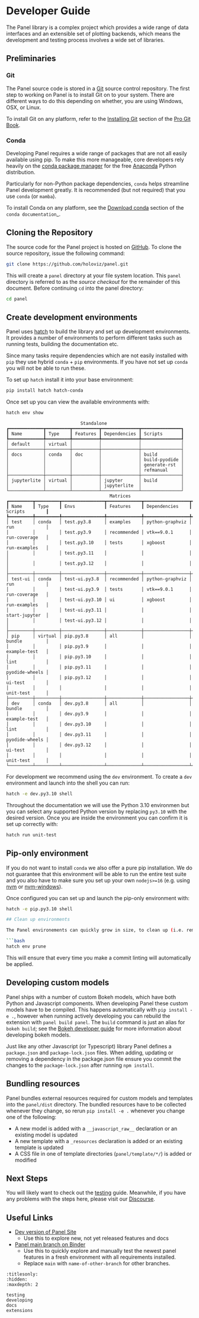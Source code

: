 # Developer Guide

The Panel library is a complex project which provides a wide range of data interfaces and an extensible set of plotting backends, which means the development and testing process involves a wide set of libraries.

## Preliminaries

### Git

The Panel source code is stored in a [Git](https://git-scm.com) source control repository.  The first step to working on Panel is to install Git on to your system.  There are different ways to do this depending on whether, you are using Windows, OSX, or Linux.

To install Git on any platform, refer to the [Installing Git](https://git-scm.com/book/en/v2/Getting-Started-Installing-Git) section of the [Pro Git Book](https://git-scm.com/book/en/v2).

### Conda

Developing Panel requires a wide range of packages that are not all easily available using pip. To make this more manageable, core developers rely heavily on the [conda package manager](https://conda.io/docs/intro.html) for the free [Anaconda](https://anaconda.com/downloads) Python distribution.

Particularly for non-Python package dependencies, ``conda`` helps streamline Panel development greatly. It is recommended (but not required) that you use ``conda`` (or ``mamba``).

To install Conda on any platform, see the [Download conda](https://docs.conda.io/projects/conda/en/latest/user-guide/install/download.html) section of the `conda documentation`_.

## Cloning the Repository

The source code for the Panel project is hosted on [GitHub](https://github.com/holoviz/panel). To clone the source repository, issue the following command:

```bash
git clone https://github.com/holoviz/panel.git
```

This will create a ``panel`` directory at your file system location. This ``panel`` directory is referred to as the *source checkout* for the remainder of this document. Before continuing `cd` into the panel directory:

```bash
cd panel
```

## Create development environments

Panel uses [hatch](https://hatch.pypa.io/latest/version/) to build the library and set up development environments. It provides a number of environments to perform different tasks such as running tests, building the documentation etc.

Since many tasks require dependencies which are not easily installed with `pip` they use hybrid `conda` + `pip` environments. If you have not set up `conda` you will not be able to run these.

To set up `hatch` install it into your base environment:

```bash
pip install hatch hatch-conda
```

Once set up you can view the available environments with:

```bash
hatch env show
```

```
                            Standalone
┏━━━━━━━━━━━━━┳━━━━━━━━━┳━━━━━━━━━━┳━━━━━━━━━━━━━━┳━━━━━━━━━━━━━━━┓
┃ Name        ┃ Type    ┃ Features ┃ Dependencies ┃ Scripts       ┃
┡━━━━━━━━━━━━━╇━━━━━━━━━╇━━━━━━━━━━╇━━━━━━━━━━━━━━╇━━━━━━━━━━━━━━━┩
│ default     │ virtual │          │              │               │
├─────────────┼─────────┼──────────┼──────────────┼───────────────┤
│ docs        │ conda   │ doc      │              │ build         │
│             │         │          │              │ build-pyodide │
│             │         │          │              │ generate-rst  │
│             │         │          │              │ refmanual     │
├─────────────┼─────────┼──────────┼──────────────┼───────────────┤
│ jupyterlite │ virtual │          │ jupyter      │ build         │
│             │         │          │ jupyterlite  │               │
└─────────────┴─────────┴──────────┴──────────────┴───────────────┘
                                       Matrices
┏━━━━━━━━━┳━━━━━━━━━┳━━━━━━━━━━━━━━━━┳━━━━━━━━━━━━━┳━━━━━━━━━━━━━━━━━┳━━━━━━━━━━━━━━━━┓
┃ Name    ┃ Type    ┃ Envs           ┃ Features    ┃ Dependencies    ┃ Scripts        ┃
┡━━━━━━━━━╇━━━━━━━━━╇━━━━━━━━━━━━━━━━╇━━━━━━━━━━━━━╇━━━━━━━━━━━━━━━━━╇━━━━━━━━━━━━━━━━┩
│ test    │ conda   │ test.py3.8     │ examples    │ python-graphviz │ run            │
│         │         │ test.py3.9     │ recommended │ vtk==9.0.1      │ run-coverage   │
│         │         │ test.py3.10    │ tests       │ xgboost         │ run-examples   │
│         │         │ test.py3.11    │             │                 │                │
│         │         │ test.py3.12    │             │                 │                │
├─────────┼─────────┼────────────────┼─────────────┼─────────────────┼────────────────┤
│ test-ui │ conda   │ test-ui.py3.8  │ recommended │ python-graphviz │ run            │
│         │         │ test-ui.py3.9  │ tests       │ vtk==9.0.1      │ run-coverage   │
│         │         │ test-ui.py3.10 │ ui          │ xgboost         │ run-examples   │
│         │         │ test-ui.py3.11 │             │                 │ start-jupyter  │
│         │         │ test-ui.py3.12 │             │                 │                │
├─────────┼─────────┼────────────────┼─────────────┼─────────────────┼────────────────┤
│ pip     │ virtual │ pip.py3.8      │ all         │                 │ bundle         │
│         │         │ pip.py3.9      │             │                 │ example-test   │
│         │         │ pip.py3.10     │             │                 │ lint           │
│         │         │ pip.py3.11     │             │                 │ pyodide-wheels │
│         │         │ pip.py3.12     │             │                 │ ui-test        │
│         │         │                │             │                 │ unit-test      │
├─────────┼─────────┼────────────────┼─────────────┼─────────────────┼────────────────┤
│ dev     │ conda   │ dev.py3.8      │ all         │                 │ bundle         │
│         │         │ dev.py3.9      │             │                 │ example-test   │
│         │         │ dev.py3.10     │             │                 │ lint           │
│         │         │ dev.py3.11     │             │                 │ pyodide-wheels │
│         │         │ dev.py3.12     │             │                 │ ui-test        │
│         │         │                │             │                 │ unit-test      │
└─────────┴─────────┴────────────────┴─────────────┴─────────────────┴────────────────┘
```

For development we recommend using the `dev` environment. To create a `dev` environment and launch into the shell you can run:

```bash
hatch -e dev.py3.10 shell
```

Throughout the documentation we will use the Python 3.10 environmen but you can select any supported Python version by replacing `py3.10` with the desired version. Once you are inside the environment you can confirm it is set up correctly with:

```bash
hatch run unit-test
```

## Pip-only environment

If you do not want to install `conda` we also offer a pure pip installation. We do not guarantee that this environment will be able to run the entire test suite and you also have to make sure you set up your own `nodejs>=16` (e.g. using [nvm](https://github.com/creationix/nvm) or [nvm-windows](https://github.com/coreybutler/nvm-windows)).

Once configured you can set up and launch the pip-only environment with:

```bash
hatch -e pip.py3.10 shell

## Clean up environments

The Panel environements can quickly grow in size, to clean up (i.e. remove) all the environments simply run:

```bash
hatch env prune
```

This will ensure that every time you make a commit linting will automatically be applied.

## Developing custom models

Panel ships with a number of custom Bokeh models, which have both Python and Javascript components. When developing Panel these custom models have to be compiled. This happens automatically with `pip install -e .`, however when running actively developing you can rebuild the extension with `panel build panel`. The `build` command is just an alias for `bokeh build`; see
the [Bokeh developer guide](https://docs.bokeh.org/en/latest/docs/dev_guide/setup.html) for more information about developing bokeh models.

Just like any other Javascript (or Typescript) library Panel defines a `package.json` and `package-lock.json` files. When adding, updating or removing a dependency in the package.json file ensure you commit the changes to the `package-lock.json` after running `npm install`.

## Bundling resources

Panel bundles external resources required for custom models and templates into the `panel/dist` directory. The bundled resources have to be collected whenever they change, so rerun `pip install -e .`  whenever you change one of the following:

* A new model is added with a `__javascript_raw__` declaration or an existing model is updated
* A new template with a `_resources` declaration is added or an existing template is updated
* A CSS file in one of template directories (`panel/template/*/`) is added or modified

## Next Steps

You will likely want to check out the [testing](testing.md) guide. Meanwhile, if you have any problems with the steps here, please visit our [Discourse](https://discourse.holoviz.org/c/panel/5).

## Useful Links

- [Dev version of Panel Site](https://holoviz-dev.github.io/panel)
   - Use this to explore new, not yet released features and docs
- [Panel main branch on Binder](https://mybinder.org/v2/gh/holoviz/panel/main?urlpath=lab/tree/examples)
   - Use this to quickly explore and manually test the newest panel features in a fresh environment with all requirements installed.
   - Replace `main` with `name-of-other-branch` for other branches.

```{toctree}
:titlesonly:
:hidden:
:maxdepth: 2

testing
developing
docs
extensions
```
